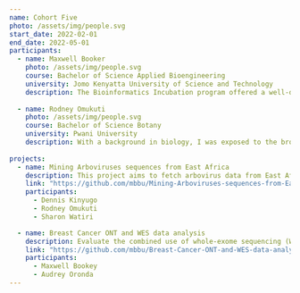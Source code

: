 ```yaml
---
name: Cohort Five
photo: /assets/img/people.svg
start_date: 2022-02-01
end_date: 2022-05-01
participants:
  - name: Maxwell Booker
    photo: /assets/img/people.svg
    course: Bachelor of Science Applied Bioengineering
    university: Jomo Kenyatta University of Science and Technology
    description: The Bioinformatics Incubation program offered a well-detailed introduction to Bioinformatics. Interacting with successful scientists has motivated me to keep moving forward as a scientist. This program has been a great learning experience, the skills I have gained can attest to the expectations I had at the beginning, and the tools and resources are all up to date and easily accessible. The hands-free approach to teaching has allowed me to work within an HPC, understand some Programming languages, and Making use of Biological Databases, and so on. I have also learned how to communicate effectively, work in a team collaboratively, exchange ideas, and gain new insights from my supervisors and colleagues. I did a mini-project on the analysis of data Sequenced using Next Generation Sequencing Techniques in which I applied most of the above skills. Working on this project was an opportunity for me to obtain a hands-on experience in NGS data analysis. I would like to thank everyone who participated in creating this opportunity, it is a door to career growth for young scientists in the future and a wonderful program with no faults. I thank Dr. Caleb Kibet, Ruth Nanjala, Pauline Karega, and other trainers for their dedication to training and mentoring us.
    
  - name: Rodney Omukuti
    photo: /assets/img/people.svg
    course: Bachelor of Science Botany
    university: Pwani University
    description: With a background in biology, I was exposed to the broad disciplines of plant and animal sciences which endowed me with theoretical understanding and practical skills in routine microbiology, genetics, and molecular biology. I consequently developed a passion for these fields and invested time in online courses on bioinformatics e.g., Introduction to Linux for Biologists (Future Learn), and Introduction to R among others, which made me apply for the Bioinformatics Internship and Incubation Program at ICIPE. The program is well structured offering a good mastery of concepts, personal and professional growth, hands-on experience through mini-projects, and scientific communication. Following the engagements during the internship, I have resolved to pursue a career utilizing genomic approaches to understand and conserve the environment and biodiversity. Many thanks to the organizers, trainers, and the MBBU at large.
    
projects:
  - name: Mining Arboviruses sequences from East Africa
    description: This project aims to fetch arbovirus data from East Africa and analyze trends by mapping the sequence data and research interest.
    link: "https://github.com/mbbu/Mining-Arboviruses-sequences-from-East-Africa"
    participants:
      - Dennis Kinyugo
      - Rodney Omukuti
      - Sharon Watiri

  - name: Breast Cancer ONT and WES data analysis
    description: Evaluate the combined use of whole-exome sequencing (WES) and nanopore sequencing to comprehensively screen for BRCA1/2 germline mutations.
    link: "https://github.com/mbbu/Breast-Cancer-ONT-and-WES-data-analysis"
    participants:
      - Maxwell Bookey
      - Audrey Oronda
---
```

